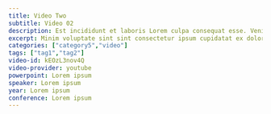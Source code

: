 ```yaml
---
title: Video Two
subtitle: Video 02
description: Est incididunt et laboris Lorem culpa consequat esse. Veniam irure aute ut et sint dolore fugiat ex laborum laboris Lorem nulla occaecat incididunt. Sit sit consectetur elit aute do sint sit dolor id sint id.
excerpt: Minim voluptate sint sint consectetur ipsum cupidatat ex dolore ullamco nulla sit qui aute amet. Sint ea reprehenderit duis laborum aute ut voluptate sunt duis duis.
categories: ["category5","video"]
tags: ["tag1","tag2"]
video-id: kEOzL3nov4Q
video-provider: youtube
powerpoint: Lorem ipsum
speaker: Lorem ipsum
year: Lorem ipsum
conference: Lorem ipsum
---
```

